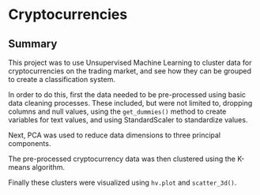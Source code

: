 # Cryptocurrencies

## Summary
This project was to use Unsupervised Machine Learning to cluster data for cryptocurrencies on the trading market, and see how they can be grouped to create a classification system.

In order to do this, first the data needed to be pre-processed using basic data cleaning processes. These included, but were not limited to, dropping columns and null values, using the `get_dummies()` method to create variables for text values, and using StandardScaler to standardize values.

Next, PCA was used to reduce data dimensions to three principal components.

The pre-processed cryptocurrency data was then clustered using the K-means algorithm.

Finally these clusters were visualized using `hv.plot` and `scatter_3d()`.
